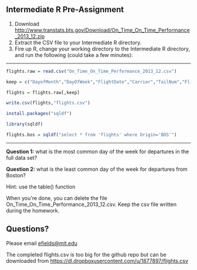 ## Intermediate R Pre-Assignment

1. Download <http://www.transtats.bts.gov/Download/On_Time_On_Time_Performance_2013_12.zip>
2. Extract the CSV file to your Intermediate R directory.
3. Fire up R, change your working directory to the Intermediate R directory, and run the following (could take a few minutes):

--------------------------

```R
flights.raw = read.csv("On_Time_On_Time_Performance_2013_12.csv")

keep = c("DayofMonth","DayOfWeek","FlightDate","Carrier","TailNum","FlightNum","Origin","OriginCityName","OriginStateFips","OriginStateName","Dest","DestCityName","DestStateFips","DestStateName","CRSDepTime","DepTime","DepDelay","DepDelayMinutes","DepDel15","DepartureDelayGroups","DepTimeBlk","TaxiOut","WheelsOff","WheelsOn","TaxiIn","CRSArrTime","ArrTime","ArrDelay","ArrDelayMinutes","ArrDel15","ArrivalDelayGroups","ArrTimeBlk", "Cancelled","CancellationCode","CRSElapsedTime","ActualElapsedTime","AirTime","Flights","Distance","DistanceGroup","CarrierDelay","WeatherDelay","NASDelay","SecurityDelay","LateAircraftDelay")

flights = flights.raw[,keep]

write.csv(flights,"flights.csv")

install.packages("sqldf")

library(sqldf)

flights.bos = sqldf("select * from 'flights' where Origin='BOS'")
```
--------------------------

__Question 1:__ what is the most common day of the week for departures in the full data set?

__Question 2:__ what is the least common day of the week for departures from Boston?

Hint: use the table() function

When you're done, you can delete the file On_Time_On_Time_Performance_2013_12.csv. Keep the csv file written during the homework.

## Questions?

Please email efields@mit.edu

The completed flights.csv is too big for the github repo but can be downloaded from https://dl.dropboxusercontent.com/u/1877897/flights.csv
